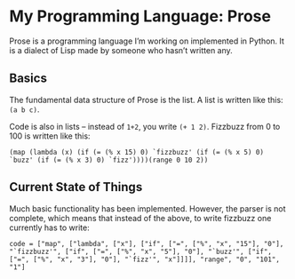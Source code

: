 # My Programming Language: Prose

Prose is a programming language I’m working on implemented in Python. It is a dialect of Lisp made by someone who hasn’t written any.

## Basics

The fundamental data structure of Prose is the list. A list is written like this: `(a b c)`.

Code is also in lists – instead of `1+2`, you write `(+ 1 2)`. Fizzbuzz from 0 to 100 is written like this:

```(map (lambda (x) (if (= (% x 15) 0) `fizzbuzz' (if (= (% x 5) 0) `buzz' (if (= (% x 3) 0) `fizz'))))(range 0 10 2))```

## Current State of Things

Much basic functionality has been implemented. However, the parser is not complete, which means that instead of the above, to write fizzbuzz one currently has to write:

```code = ["map", ["lambda", ["x"], ["if", ["=", ["%", "x", "15"], "0"], "`fizzbuzz'", ["if", ["=", ["%", "x", "5"], "0"], "`buzz'", ["if", ["=", ["%", "x", "3"], "0"], "`fizz'", "x"]]]], "range", "0", "101", "1"]```
